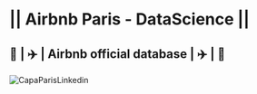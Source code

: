 # || Airbnb Paris - DataScience ||
## :hotel: | :airplane: | Airbnb official database | :airplane: | :hotel:

![CapaParisLinkedin](https://user-images.githubusercontent.com/76967004/107850120-c928e580-6dde-11eb-9cf5-372dbfda6655.jpg)
